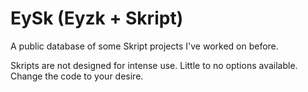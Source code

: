 # EySk (Eyzk + Skript)
A public database of some Skript projects I've worked on before.

Skripts are not designed for intense use.
Little to no options available. Change the code to your desire.
